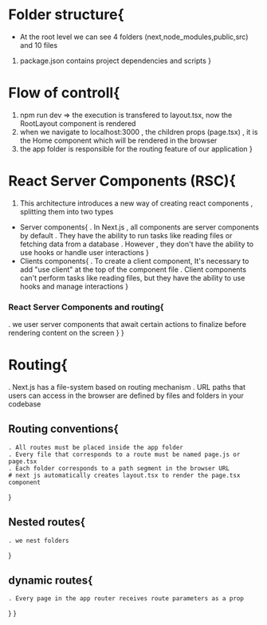 # Folder structure{
  - At the root level we can see 4 folders (next,node_modules,public,src) and 10 files
  1. package.json contains project dependencies and scripts
}
# Flow of controll{
  1. npm run dev => the execution is transfered to layout.tsx, now the RootLayout component is rendered
  2. when we navigate to localhost:3000 , the children props (page.tsx) , it is the Home component which will be rendered in the browser
  3. the app folder is responsible for the routing feature of our application
}
# React Server Components (RSC){
  1. This architecture introduces a new way of creating react components , splitting them into two types
  - Server components{
    . In Next.js , all components are server components by default
    . They have the ability to run tasks like reading files or fetching data from a database
    . However , they don't have the ability to use hooks or handle user interactions
  }
  - Clients components{
    . To create a client component, It's necessary to add "use client" at the top of the component file
    . Client components can't perform tasks like reading files, but they have the ability to use hooks and manage interactions
  }
### React Server Components and routing{
  . we user server components that await certain actions to finalize before rendering content on the screen
}
}
# Routing{
  . Next.js has a file-system based on routing mechanism
  . URL paths that users can access in the browser are defined by files and folders in your codebase
  ## Routing conventions{
    . All routes must be placed inside the app folder
    . Every file that corresponds to a route must be named page.js or page.tsx
    . Each folder corresponds to a path segment in the browser URL
    # next js automatically creates layout.tsx to render the page.tsx component    
  }
  ## Nested routes{
    . we nest folders
  }
  ## dynamic routes{
    . Every page in the app router receives route parameters as a prop
  }
}
